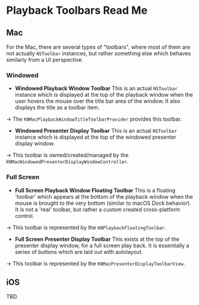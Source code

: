 # Playback Toolbars Read Me

## Mac

For the Mac, there are several types of "toolbars", where most of them are not actually `NSToolbar` instances, but rather something else which behaves similarly from a UI perspective.

### Windowed

* **Windowed Playback Window Toolbar** 
This is an actual `NSToolbar` instance which is displayed at the top of the playback window when the user hovers the mouse over the title bar area of the window. It also displays the title as a toolbar item.

→ The `KNMacPlaybackWindowTitleToolbarProvider` provides this toolbar.

* **Windowed Presenter Display Toolbar**
This is an actual `NSToolbar` instance which is displayed at the top of the windowed presenter display window.

→ This toolbar is owned/created/managed by the `KNMacWindowedPresenterDisplayWindowController`.

### Full Screen

* **Full Screen Playback Window Floating Toolbar**
This is a floating 'toolbar' which appears at the bottom of the playback window when the mouse is brought to the very bottom (similar to macOS Dock behavior). It is not a 'real' toolbar, but rather a custom created cross-platform control.

→ This toolbar is represented by the `KNPlaybackFloatingToolbar`.

* **Full Screen Presenter Display Toolbar**
This exists at the top of the presenter display window, for a full screen play back. It is essentially a series of buttons which are laid out with autolayout.

→ This toolbar is represented by the `KNMacPresenterDisplayToolbarView`.

## iOS

TBD.
